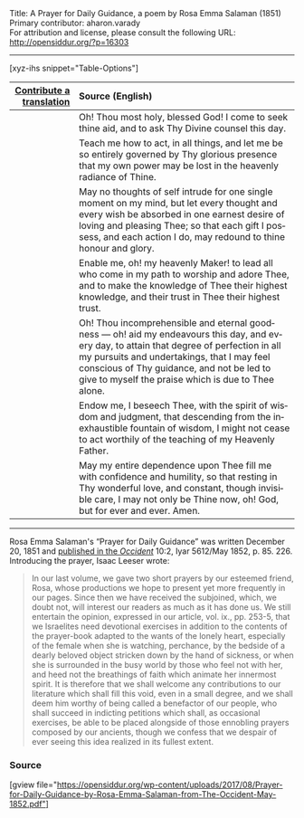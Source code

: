 <html>
<head></head>
<body>
Title: A Prayer for Daily Guidance, a poem by Rosa Emma Salaman (1851)<br />
Primary contributor: aharon.varady<br />
For attribution and license, please consult the following URL: <a href="http://opensiddur.org/?p=16303">http://opensiddur.org/?p=16303</a>
<p />
<hr />

[xyz-ihs snippet="Table-Options"]<table style="margin-left: auto; margin-right: auto;" class="draggable">
<thead><tr><th id="x" style="text-align: right;"><a href="/translate/" target="_blank" rel="noopener">Contribute a translation</a></th><th style="text-align: left;">Source (English)</th></tr></thead>
<tbody>
<tr><td style="vertical-align:top;">
<div class="liturgy" lang="he">

</span></div></td>
 
<td style="vertical-align:top;">
<div class="english" lang="en">
Oh! Thou most holy, blessed God! 
I come to seek thine aid, 
and to ask Thy Divine counsel this day. 
</div></td></tr>


<tr><td style="vertical-align:top;">
<div class="liturgy" lang="he">

</span></div></td>
 
<td style="vertical-align:top;">
<div class="english" lang="en">
Teach me how to act, in all things, 
and let me be so entirely governed 
by Thy glorious presence 
that my own power may be lost 
in the heavenly radiance of Thine. 
</div></td></tr>


<tr><td style="vertical-align:top;">
<div class="liturgy" lang="he">

</span></div></td>
 
<td style="vertical-align:top;">
<div class="english" lang="en">
May no thoughts of self intrude 
for one single moment on my mind, 
but let every thought 
and every wish 
be absorbed 
in one earnest desire 
of loving and pleasing Thee; 
so that each gift I possess, 
and each action I do, 
may redound to thine honour and glory. 
</div></td></tr>


<tr><td style="vertical-align:top;">
<div class="liturgy" lang="he">

</span></div></td>
 
<td style="vertical-align:top;">
<div class="english" lang="en">
Enable me, oh! my heavenly Maker! 
to lead all who come in my path 
to worship and adore Thee, 
and to make the knowledge of Thee 
their highest knowledge, 
and their trust in Thee 
their highest trust. 
</div></td></tr>


<tr><td style="vertical-align:top;">
<div class="liturgy" lang="he">

</span></div></td>
 
<td style="vertical-align:top;">
<div class="english" lang="en">
Oh! Thou incomprehensible and eternal goodness — 
oh! aid my endeavours this day, 
and every day, 
to attain that degree of perfection 
in all my pursuits and undertakings, 
that I may feel conscious of Thy guidance, 
and not be led 
to give to myself 
the praise which is due to Thee alone. 
</div></td></tr>


<tr><td style="vertical-align:top;">
<div class="liturgy" lang="he">

</span></div></td>
 
<td style="vertical-align:top;">
<div class="english" lang="en">
Endow me, I beseech Thee, 
with the spirit of wisdom and judgment, 
that descending from the inexhaustible fountain of wisdom, 
I might not cease 
to act worthily of the teaching 
of my Heavenly Father. 
</div></td></tr>


<tr><td style="vertical-align:top;">
<div class="liturgy" lang="he">

</span></div></td>
 
<td style="vertical-align:top;">
<div class="english" lang="en">
May my entire dependence upon Thee 
fill me with confidence and humility, 
so that resting in Thy wonderful love, 
and constant, though invisible care, 
I may not only be Thine now, oh! God, 
but for ever and ever. 
Amen.
</div></td></tr>
</tbody></table>

<hr />

Rosa Emma Salaman's “Prayer for Daily Guidance” was written December 20, 1851 and <a href="http://www.jewish-history.com/occident/volume10/may1852/prayer.html">published in the <em>Occident</em></a> 10:2, Iyar 5612/May 1852, p. 85. 226. Introducing the prayer, Isaac Leeser wrote:

<blockquote>In our last volume, we gave two short prayers by our esteemed friend, Rosa, whose productions we hope to present yet more frequently in our pages. Since then we have received the subjoined, which, we doubt not, will interest our readers as much as it has done us. We still en­tertain the opinion, expressed in our article, vol. ix., pp. 253-5, that we Israelites need devotional exercises in addition to the contents of the prayer-book adapted to the wants of the lonely heart, especially of the female when she is watching, perchance, by the bedside of a dearly beloved object stricken down by the hand of sickness, or when she is surrounded in the busy world by those who feel not with her, and heed not the breathings of faith which animate her innermost spirit. It is therefore that we shall welcome any contributions to our literature which shall fill this void, even in a small degree, and we shall deem him worthy of being called a benefactor of our people, who shall succeed in indicting petitions which shall, as occasional exercises, be able to be placed alongside of those ennobling prayers composed by our ancients, though we confess that we despair of ever seeing this idea realized in its fullest extent.</blockquote>

<h3>Source</h3>

[gview file="https://opensiddur.org/wp-content/uploads/2017/08/Prayer-for-Daily-Guidance-by-Rosa-Emma-Salaman-from-The-Occident-May-1852.pdf"]
</body>
</html>